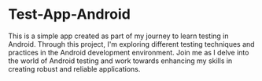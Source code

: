 # Test-App-Android
This is a simple app created as part of my journey to learn testing in Android. Through this project, I'm exploring different testing techniques and practices in the Android development environment. Join me as I delve into the world of Android testing and work towards enhancing my skills in creating robust and reliable applications.
